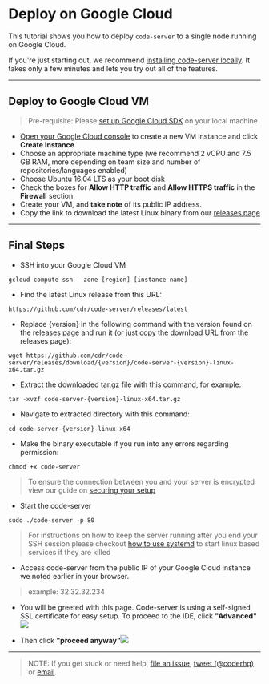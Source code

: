 # Deploy on Google Cloud

This tutorial shows you how to deploy `code-server` to a single node running on Google Cloud.

If you're just starting out, we recommend [installing code-server locally](../../self-hosted/index.md). It takes only a few minutes and lets you try out all of the features.

---

## Deploy to Google Cloud VM
> Pre-requisite: Please [set up Google Cloud SDK](https://cloud.google.com/sdk/docs/) on your local machine

- [Open your Google Cloud console](https://console.cloud.google.com/compute/instances) to create a new VM instance and click **Create Instance**
- Choose an appropriate machine type (we recommend 2 vCPU and 7.5 GB RAM, more depending on team size and number of repositories/languages enabled)
- Choose Ubuntu 16.04 LTS as your boot disk
- Check the boxes for **Allow HTTP traffic** and **Allow HTTPS traffic** in the **Firewall** section
- Create your VM, and **take note** of its public IP address.
- Copy the link to download the latest Linux binary from our [releases page](https://github.com/cdr/code-server/releases)

---

## Final Steps

- SSH into your Google Cloud VM
```
gcloud compute ssh --zone [region] [instance name]
```

- Find the latest Linux release from this URL:
```
https://github.com/cdr/code-server/releases/latest
```

- Replace {version} in the following command with the version found on the releases page and run it (or just copy the download URL from the releases page):
```
wget https://github.com/cdr/code-server/releases/download/{version}/code-server-{version}-linux-x64.tar.gz
```

- Extract the downloaded tar.gz file with this command, for example:
```
tar -xvzf code-server-{version}-linux-x64.tar.gz
```

- Navigate to extracted directory with this command:
```
cd code-server-{version}-linux-x64
```

- Make the binary executable if you run into any errors regarding permission:
```
chmod +x code-server
```

> To ensure the connection between you and your server is encrypted view our guide on [securing your setup](../security/ssl.md)

- Start the code-server
```
sudo ./code-server -p 80
```

> For instructions on how to keep the server running after you end your SSH session please checkout [how to use systemd](https://www.linode.com/docs/quick-answers/linux/start-service-at-boot/) to start linux based services if they are killed

- Access code-server from the public IP of your Google Cloud instance we noted earlier in your browser.
> example: 32.32.32.234

- You will be greeted with this page. Code-server is using a self-signed SSL certificate for easy setup. To proceed to the IDE, click **"Advanced"**<img src ="../../assets/chrome_warning.png">

- Then click **"proceed anyway"**<img src="../../assets/chrome_confirm.png">

---

> NOTE: If you get stuck or need help, [file an issue](https://github.com/cdr/code-server/issues/new?&title=Improve+self-hosted+quickstart+guide), [tweet (@coderhq)](https://twitter.com/coderhq) or [email](mailto:support@coder.com?subject=Self-hosted%20quickstart%20guide).
